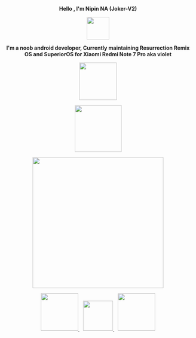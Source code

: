 <p align="center"><strong>Hello , I'm Nipin NA (Joker-V2)</strong></p>
<p align="center"><img src="https://media2.giphy.com/media/llarwdtFqG63IlqUR1/giphy.gif" width="60"></p>
<p align="center"><strong> I'm a noob android developer, Currently maintaining Resurrection Remix OS and SuperiorOS for Xiaomi Redmi Note 7 Pro aka violet
<p align="center"><img src="https://media.giphy.com/media/WUlplcMpOCEmTGBtBW/giphy.gif" width="100"></p>
<p align="center"><img width="125" src="https://komarev.com/ghpvc/?username=Joker-V2&style=flat-square" />

<p align='center'>
  <a
href="#"><img src="https://github-readme-stats.vercel.app/api?username=Joker-V2&show_icons=true&theme=radical" width="350"></a>
</p>

<p align='center'>
<a href="https://t.me/joker_v2_0/">
<img src="https://img.shields.io/badge/Telegram-2CA5E0?style=for-the-badge&logo=telegram&logoColor=white" width="100" />
</a>&nbsp;&nbsp;
  <a 
<a href="https://gitlab.com/Joker-V2">
<img src="https://img.shields.io/badge/GitLab-330F63?style=for-the-badge&logo=gitlab&logoColor=white" width="80" />
</a>&nbsp;&nbsp;
  <a 
<a href="https://www.facebook.com/nipin.na">
<img src="https://img.shields.io/badge/Facebook-1877F2?style=for-the-badge&logo=facebook&logoColor=white" width="100" />
